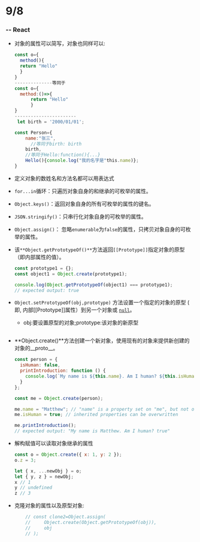 # 9/8 

### -- React

- 对象的属性可以简写，对象也同样可以:

  ```js
  const o={
  	method(){
  	return "Hello"
  	}
  }
  --------------等同于
  const o={
  	method:()=>{
  		return "Hello"
  		}
  }
  -----------------------
   let birth = '2000/01/01';
  
  const Person={
      name:"张三",
        //等同于birth: birth
      birth,
      //等同于Hello:function(){...}
      Hello(){console.log("我的名字是"this.name)};
  }
  ```

- 定义对象的数姓名和方法名都可以用表达式

- `for...in`循环：只遍历对象自身的和继承的可枚举的属性。

- `Object.keys()`：返回对象自身的所有可枚举的属性的键名。

- `JSON.stringify()`：只串行化对象自身的可枚举的属性。

- `Object.assign()`： 忽略`enumerable`为`false`的属性，只拷贝对象自身的可枚举的属性。

- 该`**Object.getPrototypeOf()**`方法返回`[[Prototype]]`指定对象的原型（即内部属性的值）。

  ```js
  const prototype1 = {};
  const object1 = Object.create(prototype1);
  
  console.log(Object.getPrototypeOf(object1) === prototype1);
  // expected output: true
  ```

  

- `Object.setPrototypeOf(obj,prototype)` 方法设置一个指定的对象的原型 ( 即, 内部[[Prototype]]属性）到另一个对象或  [`null`](https://developer.mozilla.org/zh-CN/docs/Web/JavaScript/Reference/Global_Objects/null)。

  - obj:要设置原型的对象;prototype:该对象的新原型

  ```
  
  ```

- **Object.create()**方法创建一个新对象，使用现有的对象来提供新创建的对象的__proto__。 

  ```js
  const person = {
    isHuman: false,
    printIntroduction: function () {
      console.log(`My name is ${this.name}. Am I human? ${this.isHuman}`);
    }
  };
  
  const me = Object.create(person);
  
  me.name = "Matthew"; // "name" is a property set on "me", but not on "person"
  me.isHuman = true; // inherited properties can be overwritten
  
  me.printIntroduction();
  // expected output: "My name is Matthew. Am I human? true"
  
  ```

- 解构赋值可以读取对象继承的属性

  ```js
  const o = Object.create({ x: 1, y: 2 });
  o.z = 3;
  
  let { x, ...newObj } = o;
  let { y, z } = newObj;
  x // 1
  y // undefined
  z // 3
  ```

- 克隆对象的属性以及原型对象:

  ```js
      // const clone2=Object.assign(
      //     Object.create(Object.getPrototypeOf(obj)),
      //     obj
      // );
  ```

  